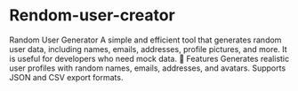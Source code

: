 # Rendom-user-creator
Random User Generator  A simple and efficient tool that generates random user data, including names, emails, addresses, profile pictures, and more. It is useful for developers who need mock data.  🚀 Features  Generates realistic user profiles with random names, emails, addresses, and avatars.  Supports JSON and CSV export formats. 

